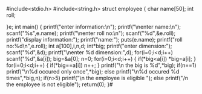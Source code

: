 #include<stdio.h>
#include<string.h>
struct employee
{
char name[50];
int roll;

}e;
int main()
{
printf("enter information:\n");
printf("\nenter name:\n");
scanf("%s",e.name);
printf("\nenter roll no:\n");
scanf("%d",&e.roll);
printf("display information:");
printf("name:");
puts(e.name);
printf("roll no:%d\n",e.roll);
int a[100],i,n,d;
int*big;
printf("enter dimension:");
scanf("%d",&d);
printf("\nenter %d dimension:",d);
for(i=0;i<d;i++)
scanf("%d",&a[i]);
big=&a[0];
n=0;
for(i=0;i<d;i++)
{
if(*big<a[i])
*big=a[i];
}
for(i=0;i<d;i++)
{
if(*big==a[i])
n++;
}
printf("\n the big is %d",*big);
if(n==1)
printf("\n%d occured only once",*big);
else
 printf("\n%d occured %d times",*big,n);
if(n>5)
printf("\n the employee is eligible ");
else
printf("/n the employee is not eligible");
return(0);
}#
